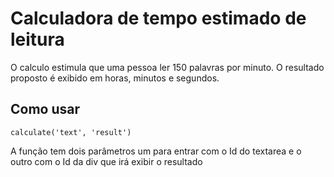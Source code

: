 # Calculadora de tempo estimado de leitura

O calculo estimula que uma pessoa ler 150 palavras por minuto. O resultado proposto é exibido em horas, minutos e segundos. 

## Como usar
``` JS
calculate('text', 'result')
```

A função tem dois parâmetros um para entrar com o Id do textarea e o outro com o Id da div que irá exibir o resultado
